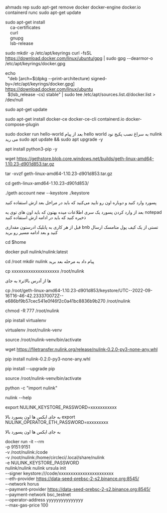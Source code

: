 ahmads rep
sudo apt-get remove docker docker-engine docker.io containerd runc
sudo apt-get update

sudo apt-get install \
    ca-certificates\
    curl \
    gnupg \
    lsb-release

sudo mkdir -p /etc/apt/keyrings
curl -fsSL https://download.docker.com/linux/ubuntu/gpg | sudo gpg --dearmor-o /etc/apt/keyrings/docker.gpg

echo \
  "deb [arch=$(dpkg --print-architecture) signed-by=/etc/apt/keyrings/docker.gpg] https://download.docker.com/linux/ubuntu \
  $(lsb_release -cs) stable" | sudo tee /etc/apt/sources.list.d/docker.list > /dev/null

sudo apt-get update

sudo apt-get install docker-ce docker-ce-cli containerd.io docker-compose-plugin

sudo docker run hello-world
بعد از پیام hello world به سراغ نصب پکیج نود nulink می رید 
sudo apt update && sudo apt upgrade -y

apt install python3-pip -y

wget https://gethstore.blob.core.windows.net/builds/geth-linux-amd64-1.10.23-d901d853.tar.gz

tar -xvzf geth-linux-amd64-1.10.23-d901d853.tar.gz

cd geth-linux-amd64-1.10.23-d901d853/

./geth account new --keystore ./keystore

 پسورد وارد کنید و دوباره اون رو تایید می‌کنید که باید در مراحل بعد ازش استفاده کنید

بعد از وارد کردن پسورد یک سری اطلاعات میده بهتون که باید اون های توی یه notepad ذخیره کنید که باید در ادامه ازش استفاده کنید

قبل از هر کاری به پابلیک ادرستون مقداری bnb تستی از یک کیف پول متامسک ارسال کنید و بعد ادامه مسیر رو برید

cd $home

docker pull nulink/nulink:latest

cd /root
mkdir nulink
پیام داد به مرحله بعد برید

cp xxxxxxxxxxxxxxxxxxxx /root/nulink

به جای xها از آدرس بالاتر

cp /root/geth-linux-amd64-1.10.23-d901d853/keystore/UTC--2022-09-16T16-46-42.233370072Z--e686bf9b57cec541e0f46f2c0a41bc8836b9b270 /root/nulink

chmod -R 777 /root/nulink

pip install virtualenv

virtualenv /root/nulink-venv

source /root/nulink-venv/bin/activate

wget https://filetransfer.nulink.org/release/nulink-0.2.0-py3-none-any.whl

pip install nulink-0.2.0-py3-none-any.whl

pip install --upgrade pip

source /root/nulink-venv/bin/activate

python -c "import nulink"

nulink --help

export NULINK_KEYSTORE_PASSWORD=xxxxxxxxxxx

به جای ایکس ها اون پسورد بالا
export NULINK_OPERATOR_ETH_PASSWORD=xxxxxxxxx

به جای ایکس ها اون پسورد بالا

docker run -it --rm \
-p 9151:9151 \
-v /root/nulink:/code \
-v /root/nulink:/home/circleci/.local/share/nulink \
-e NULINK_KEYSTORE_PASSWORD \
nulink/nulink nulink ursula init \
--signer keystore:///code/xxxxxxxxxxxxxxxxxxxxxxx \
--eth-provider https://data-seed-prebsc-2-s2.binance.org:8545/ \
--network horus \
--payment-provider https://data-seed-prebsc-2-s2.binance.org:8545/ \
--payment-network bsc_testnet \
--operator-address yyyyyyyyyyyyyyy \
--max-gas-price 100
